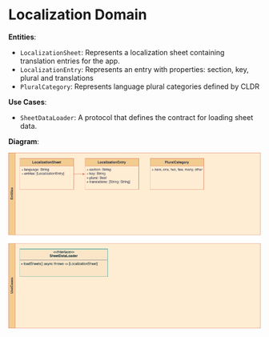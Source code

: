 # Localization Domain

**Entities**:

- `LocalizationSheet`: Represents a localization sheet containing translation entries for the app.
- `LocalizationEntry`: Represents an entry with properties: section, key, plural and translations
- `PluralCategory`: Represents language plural categories defined by CLDR 

**Use Cases**:

- `SheetDataLoader`: A protocol that defines the contract for loading sheet data.

**Diagram**:

<img title="" src="./Images/localization_domain.png" alt="">
